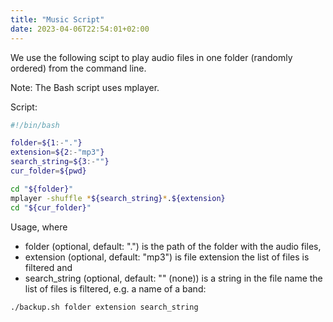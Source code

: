 ```yaml
---
title: "Music Script"
date: 2023-04-06T22:54:01+02:00
---
```


We use the following scipt to play audio files in one folder (randomly ordered) from the command line.

Note: The Bash script uses mplayer.

Script:

```bash
#!/bin/bash

folder=${1:-"."}
extension=${2:-"mp3"}
search_string=${3:-""}
cur_folder=${pwd}

cd "${folder}"
mplayer -shuffle *${search_string}*.${extension}
cd "${cur_folder}"
```

Usage, where

* folder (optional, default: ".") is the path of the folder with the audio files,
* extension (optional, default: "mp3") is file extension the list of files is filtered and
* search_string (optional, default: "" (none)) is a string in the file name the list of files is filtered, e.g. a name of a band:

```bash
./backup.sh folder extension search_string
```